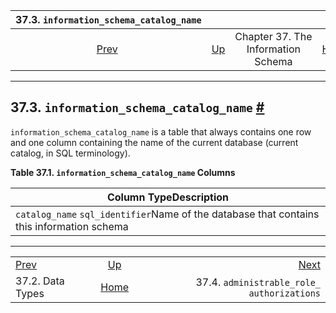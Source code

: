 

|        37.3. `information_schema_catalog_name`        |                                                                    |                                    |                                                       |                                                                                                       |
| :---------------------------------------------------: | :----------------------------------------------------------------- | :--------------------------------: | ----------------------------------------------------: | ----------------------------------------------------------------------------------------------------: |
| [Prev](infoschema-datatypes.html "37.2. Data Types")  | [Up](information-schema.html "Chapter 37. The Information Schema") | Chapter 37. The Information Schema | [Home](index.html "PostgreSQL 17devel Documentation") |  [Next](infoschema-administrable-role-authorizations.html "37.4. administrable_role_​authorizations") |

***

## 37.3. `information_schema_catalog_name` [#](#INFOSCHEMA-INFORMATION-SCHEMA-CATALOG-NAME)

`information_schema_catalog_name` is a table that always contains one row and one column containing the name of the current database (current catalog, in SQL terminology).

**Table 37.1. `information_schema_catalog_name` Columns**

| Column TypeDescription                                                                    |
| ----------------------------------------------------------------------------------------- |
| `catalog_name` `sql_identifier`Name of the database that contains this information schema |

***

|                                                       |                                                                    |                                                                                                       |
| :---------------------------------------------------- | :----------------------------------------------------------------: | ----------------------------------------------------------------------------------------------------: |
| [Prev](infoschema-datatypes.html "37.2. Data Types")  | [Up](information-schema.html "Chapter 37. The Information Schema") |  [Next](infoschema-administrable-role-authorizations.html "37.4. administrable_role_​authorizations") |
| 37.2. Data Types                                      |        [Home](index.html "PostgreSQL 17devel Documentation")       |                                                            37.4. `administrable_role_​authorizations` |
